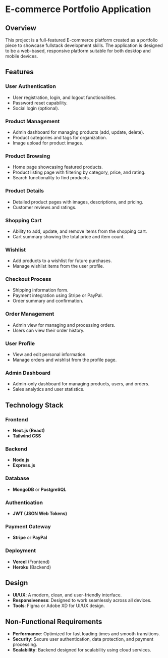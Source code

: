 # E-commerce Portfolio Application

## Overview
This project is a full-featured E-commerce platform created as a portfolio piece to showcase fullstack development skills. The application is designed to be a web-based, responsive platform suitable for both desktop and mobile devices.

## Features

### User Authentication
- User registration, login, and logout functionalities.
- Password reset capability.
- Social login (optional).

### Product Management
- Admin dashboard for managing products (add, update, delete).
- Product categories and tags for organization.
- Image upload for product images.

### Product Browsing
- Home page showcasing featured products.
- Product listing page with filtering by category, price, and rating.
- Search functionality to find products.

### Product Details
- Detailed product pages with images, descriptions, and pricing.
- Customer reviews and ratings.

### Shopping Cart
- Ability to add, update, and remove items from the shopping cart.
- Cart summary showing the total price and item count.

### Wishlist
- Add products to a wishlist for future purchases.
- Manage wishlist items from the user profile.

### Checkout Process
- Shipping information form.
- Payment integration using Stripe or PayPal.
- Order summary and confirmation.

### Order Management
- Admin view for managing and processing orders.
- Users can view their order history.

### User Profile
- View and edit personal information.
- Manage orders and wishlist from the profile page.

### Admin Dashboard
- Admin-only dashboard for managing products, users, and orders.
- Sales analytics and user statistics.

## Technology Stack

### Frontend
- **Next.js (React)**
- **Tailwind CSS**

### Backend
- **Node.js**
- **Express.js**

### Database
- **MongoDB** or **PostgreSQL**

### Authentication
- **JWT (JSON Web Tokens)**

### Payment Gateway
- **Stripe** or **PayPal**

### Deployment
- **Vercel** (Frontend)
- **Heroku** (Backend)

## Design
- **UI/UX**: A modern, clean, and user-friendly interface.
- **Responsiveness**: Designed to work seamlessly across all devices.
- **Tools**: Figma or Adobe XD for UI/UX design.

## Non-Functional Requirements
- **Performance**: Optimized for fast loading times and smooth transitions.
- **Security**: Secure user authentication, data protection, and payment processing.
- **Scalability**: Backend designed for scalability using cloud services.
